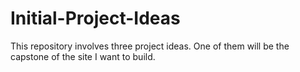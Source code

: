 # Initial-Project-Ideas
This repository involves three project ideas. One of them will be  the capstone of the site I want to build.
